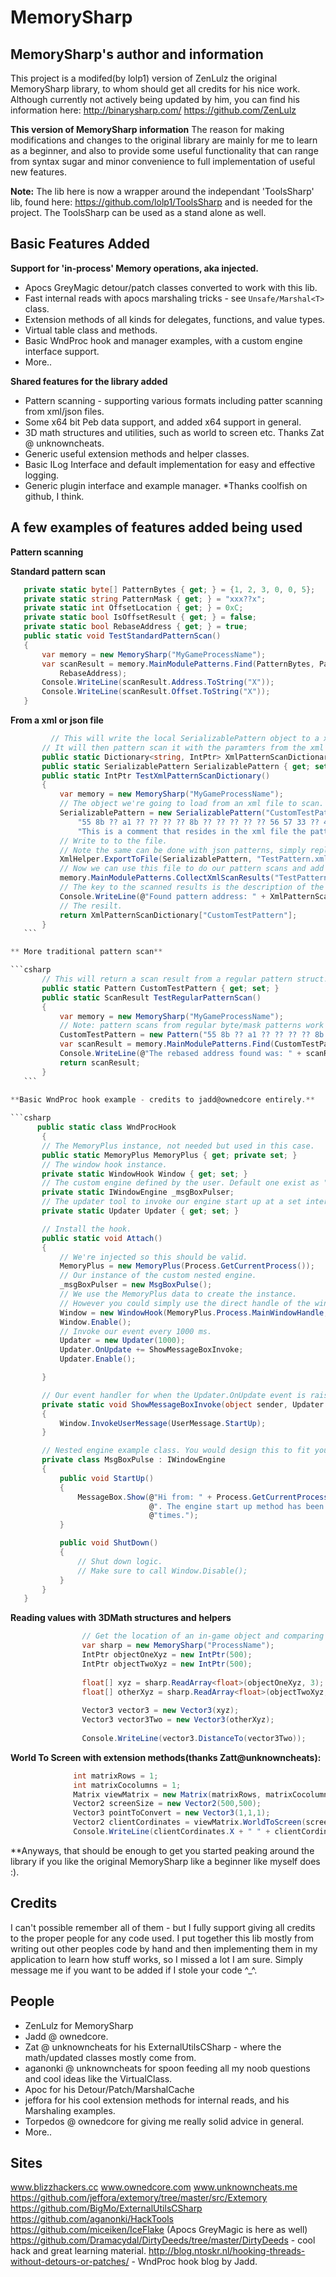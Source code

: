 # MemorySharp
## MemorySharp's author and information ##
This project is a modifed(by lolp1) version of ZenLulz the original MemorySharp library, to whom should get all credits for his nice work. Although currently not actively being updated by him, you can find his information here:
http://binarysharp.com/
https://github.com/ZenLulz

**This version of MemorySharp information**
The reason for making modifications and changes to the original library are mainly for me to learn as a beginner, and also to provide some useful functionality that can range from syntax sugar and minor convenience to full implementation of useful new features.

**Note:** The lib here is now a wrapper around the independant 'ToolsSharp' lib, found here: https://github.com/lolp1/ToolsSharp and is needed for the project. The ToolsSharp can be used as a stand alone as well.

Basic Features Added
------------------------------------------------------------------------
 **Support for 'in-process' Memory operations, aka injected.**

- Apocs GreyMagic detour/patch classes converted to work with this lib.
- Fast internal reads with apocs marshaling tricks  - see `Unsafe/Marshal<T>` class.
- Extension methods of all kinds for delegates, functions, and value types.
- Virtual table class and methods.
- Basic WndProc hook and manager examples, with a custom  engine interface support.
- More..

**Shared features for the library added**
 
 - Pattern scanning - supporting various formats including patter scanning from xml/json files.
 - Some x64 bit Peb data support, and added x64 support in general.
 - 3D math structures and utilities, such as world to screen etc. Thanks Zat @ unknowncheats.
 - Generic useful extension methods and helper classes.
 - Basic ILog Interface and default implementation for easy and effective logging.
 - Generic plugin interface and example manager. *Thanks coolfish on github, I think.

A few examples of features added being used
--------------

**Pattern scanning**

**Standard pattern scan**

 ```csharp
    private static byte[] PatternBytes { get; } = {1, 2, 3, 0, 0, 5};
    private static string PatternMask { get; } = "xxx??x";
    private static int OffsetLocation { get; } = 0xC;
    private static bool IsOffsetResult { get; } = false;
    private static bool RebaseAddress { get; } = true;
    public static void TestStandardPatternScan()
    {
        var memory = new MemorySharp("MyGameProcessName");
        var scanResult = memory.MainModulePatterns.Find(PatternBytes, PatternMask, OffsetLocation, IsOffsetResult,
            RebaseAddress);
        Console.WriteLine(scanResult.Address.ToString("X"));
        Console.WriteLine(scanResult.Offset.ToString("X"));
    }
```
**From a xml or json file**

 ```csharp
          // This will write the local SerializablePattern object to a xml file, then serialize it from the file.
        // It will then pattern scan it with the paramters from the xml file, and add its scanned results to the dictionary's.
        public static Dictionary<string, IntPtr> XmlPatternScanDictionary { get; } = new Dictionary<string, IntPtr>();
        public static SerializablePattern SerializablePattern { get; set; }
        public static IntPtr TestXmlPatternScanDictionary()
        {
            var memory = new MemorySharp("MyGameProcessName");
            // The object we're going to load from an xml file to scan.
            SerializablePattern = new SerializablePattern("CustomTestPattern",
                "55 8b ?? a1 ?? ?? ?? ?? 8b ?? ?? ?? ?? ?? 56 57 33 ?? 47", 4, false, true,
                "This is a comment that resides in the xml file the pattern is stored in.");
            // Write to to the file.
            // Note the same can be done with json patterns, simply replace 'XmlHelper' with 'JsonHelper' and you are set.
            XmlHelper.ExportToFile(SerializablePattern, "TestPattern.xml");
            // Now we can use this file to do our pattern scans and add it to our dictionary of choice like this as long as the file exist.
            memory.MainModulePatterns.CollectXmlScanResults("TestPattern.xml", XmlPatternScanDictionary);
            // The key to the scanned results is the description of the pattern in the xml file.
            Console.WriteLine(@"Found pattern address: " + XmlPatternScanDictionary["CustomTestPattern"].ToString("X"));
            // The resilt.
            return XmlPatternScanDictionary["CustomTestPattern"];
        }
    ```

** More traditional pattern scan**

 ```csharp
        // This will return a scan result from a regular pattern struct.
        public static Pattern CustomTestPattern { get; set; }
        public static ScanResult TestRegularPatternScan()
        {
            var memory = new MemorySharp("MyGameProcessName");
            // Note: pattern scans from regular byte/mask patterns work as well.
            CustomTestPattern = new Pattern("55 8b ?? a1 ?? ?? ?? ?? 8b ?? ?? ?? ?? ?? 56 57 33 ?? 47", 4, false, true);
            var scanResult = memory.MainModulePatterns.Find(CustomTestPattern);
            Console.WriteLine(@"The rebased address found was: " + scanResult.Address.ToString("X"));
            return scanResult;
        }
    ```
    
**Basic WndProc hook example - credits to jadd@ownedcore entirely.**

 ```csharp
       public static class WndProcHook
	    {
        // The MemoryPlus instance, not needed but used in this case.
        public static MemoryPlus MemoryPlus { get; private set; } 
        // The window hook instance.
        private static WindowHook Window { get; set; }
        // The custom engine defined by the user. Default one exist as "WindowHookEngine", if desired.
        private static IWindowEngine _msgBoxPulser;
        // The updater tool to invoke our engine start up at a set interval.
        private static Updater Updater { get; set; }

        // Install the hook.
        public static void Attach()
        {
            // We're injected so this should be valid.
            MemoryPlus = new MemoryPlus(Process.GetCurrentProcess());
            // Our instance of the custom nested engine.
            _msgBoxPulser = new MsgBoxPulse();
            // We use the MemoryPlus data to create the instance.
            // However you could simply use the direct handle of the window you choose if desired.
            Window = new WindowHook(MemoryPlus.Process.MainWindowHandle, "WndProc", ref _msgBoxPulser);
            Window.Enable();
            // Invoke our event every 1000 ms.
            Updater = new Updater(1000);
            Updater.OnUpdate += ShowMessageBoxInvoke;
            Updater.Enable();

        }

        // Our event handler for when the Updater.OnUpdate event is raised.
        private static void ShowMessageBoxInvoke(object sender, Updater.DeltaEventArgs e)
        {
            Window.InvokeUserMessage(UserMessage.StartUp);
        }

        // Nested engine example class. You would design this to fit your needs. A default class "WindowHookEngine" exist, if desired.
        private class MsgBoxPulse : IWindowEngine
        {
            public void StartUp()
            {
                MessageBox.Show(@"Hi from: " + Process.GetCurrentProcess().ProcessName +
                                @". The engine start up method has been called a total of: " + Updater.TickCount +
                                @"times.");
            }

            public void ShutDown()
            {
                // Shut down logic.
                // Make sure to call Window.Disable();
            }
        }
    }
```

**Reading values with 3DMath structures and helpers**

```csharp
			    // Get the location of an in-game object and comparing a distance
                var sharp = new MemorySharp("ProcessName");
                IntPtr objectOneXyz = new IntPtr(500);
                IntPtr objectTwoXyz = new IntPtr(500);
    
                float[] xyz = sharp.ReadArray<float>(objectOneXyz, 3);
                float[] otherXyz = sharp.ReadArray<float>(objectTwoXyz, 3);
    
                Vector3 vector3 = new Vector3(xyz);
                Vector3 vector3Two = new Vector3(otherXyz);
               
                Console.WriteLine(vector3.DistanceTo(vector3Two));
```
**World To Screen with extension methods(thanks Zatt@unknowncheats):**

  ```csharp
		        int matrixRows = 1;
                int matrixCocolumns = 1;
                Matrix viewMatrix = new Matrix(matrixRows, matrixCocolumns);
                Vector2 screenSize = new Vector2(500,500);
                Vector3 pointToConvert = new Vector3(1,1,1);
                Vector2 clientCordinates = viewMatrix.WorldToScreen(screenSize, pointToConvert);
                Console.WriteLine(clientCordinates.X + " " + clientCordinates.Y);
```
**Anyways, that should be enough to get you started peaking around the library if you like the original MemorySharp like a beginner like myself does :).

**Credits**
-------
I can't possible remember all of them - but I fully support giving all credits to the proper people for any code used. I put together this lib mostly from writing out other peoples code by hand and then implementing them in my application to learn how stuff works, so I missed a lot I am sure. Simply message me if you want to be added if I stole your code ^_^.

**People**
----------

 - ZenLulz for MemorySharp
 - Jadd @ ownedcore.
 - Zat @ unknowncheats for his ExternalUtilsCSharp - where the math/updated classes mostly come from.
 - aganonki @ unknowncheats for spoon feeding all my noob questions and cool ideas like the VirtualClass.
 - Apoc for his Detour/Patch/MarshalCache 
 - jeffora for his cool extension methods for internal reads, and his Marshaling examples.
 - Torpedos @ ownedcore for giving me really solid advice in general.
 - More..

**Sites**
-----
www.blizzhackers.cc
www.ownedcore.com
www.unknowncheats.me
https://github.com/jeffora/extemory/tree/master/src/Extemory
https://github.com/BigMo/ExternalUtilsCSharp
https://github.com/aganonki/HackTools
https://github.com/miceiken/IceFlake (Apocs GreyMagic is here as well)
https://github.com/Dramacydal/DirtyDeeds/tree/master/DirtyDeeds - cool hack and great learning material.
http://blog.ntoskr.nl/hooking-threads-without-detours-or-patches/ - WndProc hook blog by Jadd. 

